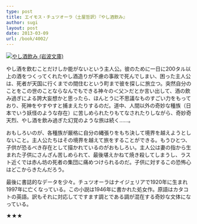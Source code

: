 ```yaml
---
type: post
title: エイモス・チュツオーラ（土屋哲訳）『やし酒飲み』
author: sugi
layout: post
date: 2013-03-09
url: /book/4002/
---
```

<a href="http://www.amazon.co.jp/exec/obidos/ASIN/4003280113/chezsugi-22/ref=nosim/" onclick="_gaq.push(['_trackEvent', 'outbound-article', 'http://www.amazon.co.jp/exec/obidos/ASIN/4003280113/chezsugi-22/ref=nosim/', '']);" name="amazletlink" target="_blank"><img src="http://i0.wp.com/ecx.images-amazon.com/images/I/5152QBHZZZL._SL160_.jpg?w=660" alt="やし酒飲み (岩波文庫)" class="alignleft"  data-recalc-dims="1" /></a>

やし酒を飲むことだけしか能がないという主人公。彼のために一日に200タル以上の酒をつくってくれたやし酒造りが不慮の事故で死んでしまい、困った主人公は、死者が天国に行くまでの間住むという町まで彼を探しに旅立つ。突然自分のことをこの世のことならなんでもできる神々の＜父＞だとか言い出して、酒の飲み過ぎによる誇大妄想かと思ったら、ほんとうに不思議なものすごい力をもっており、死神をやすやすと捕まえたりするのだ。道中、人間以外の奇妙な種族（日本でいう妖怪のような存在）に苦しめられたりもてなされたりしながら、奇妙奇天烈、やし酒を飲み過ぎた幻覚のような旅は続く……。

おもしろいのが、各種族が厳格に自分の縄張りをもち決して境界を越えようとしないこと。主人公たちはその境界を越えて旅をすることができる。もうひとつ、子供が恐るべき存在として描かれているのがおもしろい。主人公は妻の指から生まれた子供にさんざん苦しめられて、最後堪えかねて焼き殺してしまうし、ラスト近くでは赤ん坊の死者の集団に痛めつけられるのだ。子供に対するこの恐怖心はどこからきたんだろう。

最後に書誌的なデータを少々。チュツオーラはナイジェリアで1920年に生まれ1997年に亡くなっている。この小説は1946年に書かれた処女作。原語はカタコトの英語。訳もそれに対応してですます調とである調が混在する奇妙な文体になっている。

★★★
